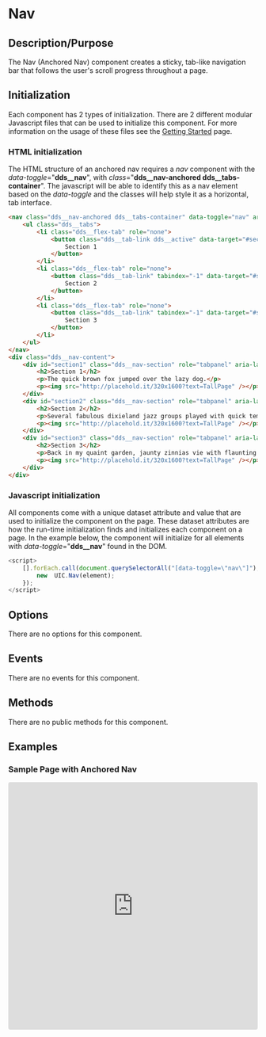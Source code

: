 # Nav

## Description/Purpose

The Nav (Anchored Nav) component creates a sticky, tab-like navigation bar that follows the user's scroll progress throughout a page.

## Initialization

Each component has 2 types of initialization. There are 2 different modular Javascript files that can be used to initialize this component. For more information on the usage of these files see the [Getting Started](https://www.delldesignsystem.com/getting-started) page.

### HTML initialization

The HTML structure of an anchored nav requires a *nav* component with the *data-toggle*="**dds__nav**", with *class*="**dds__nav-anchored dds__tabs-container**".  The javascript will be able to identify this as a nav element based on the *data-toggle* and the classes will help style it as a horizontal, tab interface.

```HTML
<nav class="dds__nav-anchored dds__tabs-container" data-toggle="nav" aria-label="Example description of navigation">
    <ul class="dds__tabs">
        <li class="dds__flex-tab" role="none">
            <button class="dds__tab-link dds__active" data-target="#section1" aria-controls="section1" aria-selected="true">
                Section 1
            </button>
        </li>
        <li class="dds__flex-tab" role="none">
            <button class="dds__tab-link" tabindex="-1" data-target="#section2" aria-controls="section2" aria-selected="false">
                Section 2
            </button>
        </li>
        <li class="dds__flex-tab" role="none">
            <button class="dds__tab-link" tabindex="-1" data-target="#section3" aria-controls="section3" aria-selected="false">
                Section 3
            </button>
        </li>
    </ul>
</nav>
<div class="dds__nav-content">
    <div id="section1" class="dds__nav-section" role="tabpanel" aria-labelledby="section1">
        <h2>Section 1</h2>
        <p>The quick brown fox jumped over the lazy dog.</p>
        <p><img src="http://placehold.it/320x1600?text=TallPage" /></p>
    </div>
    <div id="section2" class="dds__nav-section" role="tabpanel" aria-labelledby="section2">
        <h2>Section 2</h2>
        <p>Several fabulous dixieland jazz groups played with quick tempo.</p>
        <p><img src="http://placehold.it/320x1600?text=TallPage" /></p>
    </div>
    <div id="section3" class="dds__nav-section" role="tabpanel" aria-labelledby="section3">
        <h2>Section 3</h2>
        <p>Back in my quaint garden, jaunty zinnias vie with flaunting phlox.</p>
        <p><img src="http://placehold.it/320x1600?text=TallPage" /></p>
    </div>
</div>
```

### Javascript initialization

All components come with a unique dataset attribute and value that are used to initialize the component on the page. These dataset attributes are how the run-time initialization finds and initializes each component on a page. In the example below, the component will initialize for all elements with *data-toggle*="**dds__nav**" found in the DOM.

```javascript
<script>
    [].forEach.call(document.querySelectorAll("[data-toggle=\"nav\"]"), function(element) {
        new  UIC.Nav(element);
    });
</script>
```

## Options

There are no options for this component.

## Events

There are no events for this component.

## Methods

There are no public methods for this component.

## Examples

### Sample Page with Anchored Nav

<iframe
     src="https://codesandbox.io/embed/github/DDS-DLS/sandboxes/tree/master/?fontsize=14&hidenavigation=1&initialpath=%3Fdoc%3Dnav&module=%2Fsrc%2Fcomponents%2Fnav.txt&theme=dark&view=preview"
     style="width:100%; height:500px; border:0; border-radius: 4px; overflow:hidden;"
     title="CodeSandbox instance of DLS components"
     allow="accelerometer; ambient-light-sensor; camera; encrypted-media; geolocation; gyroscope; hid; microphone; midi; payment; usb; vr"
     sandbox="allow-forms allow-modals allow-popups allow-presentation allow-same-origin allow-scripts"
   ></iframe>
